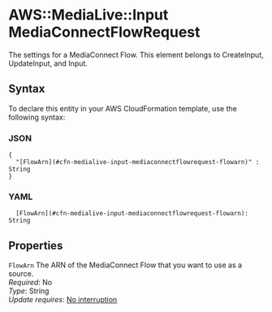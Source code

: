 # AWS::MediaLive::Input MediaConnectFlowRequest<a name="aws-properties-medialive-input-mediaconnectflowrequest"></a>

The settings for a MediaConnect Flow\. This element belongs to CreateInput, UpdateInput, and Input\.

## Syntax<a name="aws-properties-medialive-input-mediaconnectflowrequest-syntax"></a>

To declare this entity in your AWS CloudFormation template, use the following syntax:

### JSON<a name="aws-properties-medialive-input-mediaconnectflowrequest-syntax.json"></a>

```
{
  "[FlowArn](#cfn-medialive-input-mediaconnectflowrequest-flowarn)" : String
}
```

### YAML<a name="aws-properties-medialive-input-mediaconnectflowrequest-syntax.yaml"></a>

```
  [FlowArn](#cfn-medialive-input-mediaconnectflowrequest-flowarn): String
```

## Properties<a name="aws-properties-medialive-input-mediaconnectflowrequest-properties"></a>

`FlowArn`  <a name="cfn-medialive-input-mediaconnectflowrequest-flowarn"></a>
The ARN of the MediaConnect Flow that you want to use as a source\.  
*Required*: No  
*Type*: String  
*Update requires*: [No interruption](https://docs.aws.amazon.com/AWSCloudFormation/latest/UserGuide/using-cfn-updating-stacks-update-behaviors.html#update-no-interrupt)